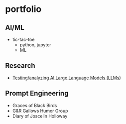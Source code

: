 # portfolio
## AI/ML
- tic-tac-toe
  - python, jupyter
  - ML
## Research
- [Testing/analyzing AI Large Language Models (LLMs)](https://github.com/ljkrajewski/analyzing_llms)
## Prompt Engineering
- Graces of Black Birds
- G&R Gallows Humor Group
- Diary of Joscelin Holloway
